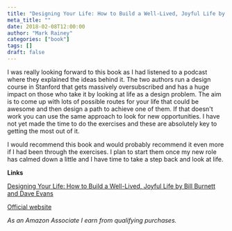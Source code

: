 ```yaml
---
title: "Designing Your Life: How to Build a Well-Lived, Joyful Life by Bill Burnett and Dave Evans"
meta_title: ""
date: 2018-02-08T12:00:00
author: "Mark Rainey"
categories: ["book"]
tags: []
draft: false
---
```

I was really looking forward to this book as I had listened to a podcast where they explained the ideas behind it. The two authors run a design course in Stanford that gets massively oversubscribed and has a huge impact on those who take it by looking at life as a design problem. The aim is to come up with lots of possible routes for your life that could be awesome and then design a path to achieve one of them. If that doesn't work you can use the same approach to look for new opportunities. I have not yet made the time to do the exercises and these are absolutely key to getting the most out of it. 

I would recommend this book and would probably recommend it even more if I had been through the exercises. I plan to start them once my new role has calmed down a little and I have time to take a step back and look at life.

__Links__

[Designing Your Life: How to Build a Well-Lived, Joyful Life by Bill Burnett and Dave Evans](https://amzn.to/3BYJJnv)

[Official website](http://designingyour.life/)

*As an Amazon Associate I earn from qualifying purchases.*

